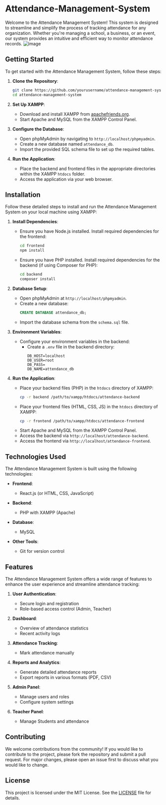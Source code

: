 # Attendance-Management-System

Welcome to the Attendance Management System! This system is designed to streamline and simplify the process of tracking attendance for any organization. Whether you're managing a school, a business, or an event, our system provides an intuitive and efficient way to monitor attendance records.
![image](https://github.com/sravanthimurukonda/Attendance-Management-System/assets/113963634/f996be39-9231-4bdf-8ef7-1600d52c5756)


## Getting Started

To get started with the Attendance Management System, follow these steps:

1. **Clone the Repository**:
    ```bash
    git clone https://github.com/yourusername/attendance-management-system.git
    cd attendance-management-system
    ```

2. **Set Up XAMPP**:
    - Download and install XAMPP from [apachefriends.org](https://www.apachefriends.org/index.html).
    - Start Apache and MySQL from the XAMPP Control Panel.

3. **Configure the Database**:
    - Open phpMyAdmin by navigating to `http://localhost/phpmyadmin`.
    - Create a new database named `attendance_db`.
    - Import the provided SQL schema file to set up the required tables.

4. **Run the Application**:
    - Place the backend and frontend files in the appropriate directories within the XAMPP `htdocs` folder.
    - Access the application via your web browser.

## Installation

Follow these detailed steps to install and run the Attendance Management System on your local machine using XAMPP:

1. **Install Dependencies**:
    - Ensure you have Node.js installed. Install required dependencies for the frontend:
        ```bash
        cd frontend
        npm install
        ```
    - Ensure you have PHP installed. Install required dependencies for the backend (if using Composer for PHP):
        ```bash
        cd backend
        composer install
        ```

2. **Database Setup**:
    - Open phpMyAdmin at `http://localhost/phpmyadmin`.
    - Create a new database:
        ```sql
        CREATE DATABASE attendance_db;
        ```
    - Import the database schema from the `schema.sql` file.

3. **Environment Variables**:
    - Configure your environment variables in the backend:
        - Create a `.env` file in the backend directory:
            ```plaintext
            DB_HOST=localhost
            DB_USER=root
            DB_PASS=
            DB_NAME=attendance_db
            ```

4. **Run the Application**:
    - Place your backend files (PHP) in the `htdocs` directory of XAMPP:
        ```bash
        cp -r backend /path/to/xampp/htdocs/attendance-backend
        ```
    - Place your frontend files (HTML, CSS, JS) in the `htdocs` directory of XAMPP:
        ```bash
        cp -r frontend /path/to/xampp/htdocs/attendance-frontend
        ```
    - Start Apache and MySQL from the XAMPP Control Panel.
    - Access the backend via `http://localhost/attendance-backend`.
    - Access the frontend via `http://localhost/attendance-frontend`.

## Technologies Used

The Attendance Management System is built using the following technologies:

- **Frontend**:
    - React.js (or HTML, CSS, JavaScript)
    
- **Backend**:
    - PHP with XAMPP (Apache)

- **Database**:
    - MySQL

- **Other Tools**:
    - Git for version control

## Features

The Attendance Management System offers a wide range of features to enhance the user experience and streamline attendance tracking:

1. **User Authentication**:
    - Secure login and registration
    - Role-based access control (Admin, Teacher)

2. **Dashboard**:
    - Overview of attendance statistics
    - Recent activity logs

3. **Attendance Tracking**:
    - Mark attendance manually 

4. **Reports and Analytics**:
    - Generate detailed attendance reports
    - Export reports in various formats (PDF, CSV)

5. **Admin Panel**:
    - Manage users and roles
    - Configure system settings

6. **Teacher Panel**:
    - Manage Students and attendance

## Contributing

We welcome contributions from the community! If you would like to contribute to the project, please fork the repository and submit a pull request. For major changes, please open an issue first to discuss what you would like to change.

## License

This project is licensed under the MIT License. See the [LICENSE](LICENSE) file for details.
